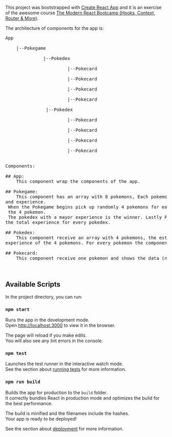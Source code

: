 This project was bootstrapped with [Create React App](https://github.com/facebook/create-react-app) and it is an exercise
of the awesome course [The Modern React Bootcamp (Hooks, Context, Router & More)](https://www.udemy.com/modern-react-bootcamp/).

The architecture of components for the app is:
<pre>
App <br />
    |--Pokegame <br />
              |--Pokedex <br />
                       |--Pokecard <br />
                       |--Pokecard <br />
                       |--Pokecard <br />
                       |--Pokecard <br />
               |--Pokedex <br />
                       |--Pokecard <br />
                       |--Pokecard <br />
                       |--Pokecard <br />
                       |--Pokecard <br />
                       
Components:<br />
## App: 
    This component wrap the components of the app.<br />
## Pokegame: 
    This component has an array with 8 pokemons, Each pokemon have a name, a pic, a speciality 
and experience. 
 When the Pokegame begins pick up randomly 4 pokemons for each pokedex and add the experiences of 
 the 4 pokemon.
 The pokedex with a mayor experience is the winner. Lastly Pokegame assign the status (Winner or Looser) and
the total experience for every pokedex.<br />
## Pokedex: 
    This component receive an array with 4 pokemons, the estatus (Winner or Looser) and the total 
experience of the 4 pokemons. For every pokemon the component render a pokecard.<br />
## Pokecard: 
    This component receive one pokemon and shows the data (name, pic, speciality and the experience).<br />
                   
</pre>
## Available Scripts

In the project directory, you can run:

### `npm start`

Runs the app in the development mode.<br>
Open [http://localhost:3000](http://localhost:3000) to view it in the browser.

The page will reload if you make edits.<br>
You will also see any lint errors in the console.

### `npm test`

Launches the test runner in the interactive watch mode.<br>
See the section about [running tests](https://facebook.github.io/create-react-app/docs/running-tests) for more information.

### `npm run build`

Builds the app for production to the `build` folder.<br>
It correctly bundles React in production mode and optimizes the build for the best performance.

The build is minified and the filenames include the hashes.<br>
Your app is ready to be deployed!

See the section about [deployment](https://facebook.github.io/create-react-app/docs/deployment) for more information.

